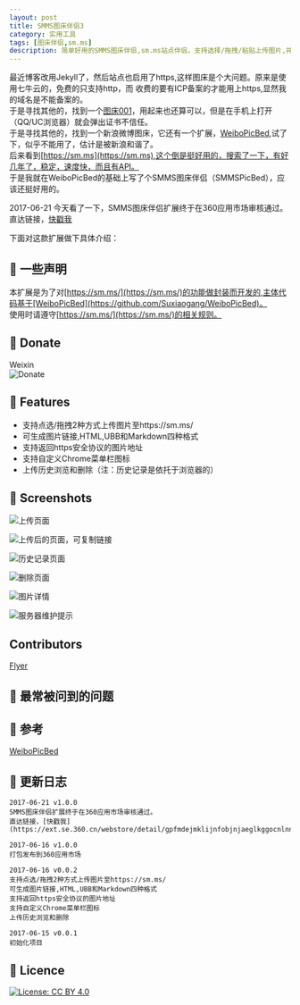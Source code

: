 ```yaml
---
layout: post
title: SMMS图床伴侣3
category: 实用工具
tags: [图床伴侣,sm.ms]
description: 简单好用的SMMS图床伴侣,sm.ms站点伴侣，支持选择/拖拽/粘贴上传图片,并生成图片地址,HTML,UBB和Markdown等格式,支持浏览和删除历史记录
---
```


最近博客改用Jekyll了，然后站点也启用了https,这样图床是个大问题。原来是使用七牛云的，免费的只支持http，而
收费的要有ICP备案的才能用上https,显然我的域名是不能备案的。  
于是寻找其他的，找到一个[图床001](https://www.tuchuang001.com/)，用起来也还算可以，但是在手机上打开（QQ/UC浏览器）就会弹出证书不信任。  
于是寻找其他的，找到一个新浪微博图床，它还有一个扩展，[WeiboPicBed](https://github.com/Suxiaogang/WeiboPicBed),试了下，似乎不能用了，估计是被新浪和谐了。  
后来看到[https://sm.ms](https://sm.ms),这个倒是挺好用的，搜索了一下，有好几年了，稳定，速度快，而且有API。  
于是我就在WeiboPicBed的基础上写了个SMMS图床伴侣（SMMSPicBed），应该还挺好用的。  

2017-06-21
今天看了一下，SMMS图床伴侣扩展终于在360应用市场审核通过。
直达链接，[快戳我](https://ext.se.360.cn/webstore/detail/gpfmdejmklijnfobjnjaeglkggocnlnn)  

下面对这款扩展做下具体介绍：  

## 📑 一些声明
本扩展是为了对[https://sm.ms/](https://sm.ms/)的功能做封装而开发的,主体代码基于[WeiboPicBed](https://github.com/Suxiaogang/WeiboPicBed)。  
使用时请遵守[https://sm.ms/](https://sm.ms/)的相关规则。

## 📑 Donate
Weixin  
![Donate](https://ooo.0o0.ooo/2017/06/16/59435b632d79e.png)

## 📑 Features
- 支持点选/拖拽2种方式上传图片至https://sm.ms/
- 可生成图片链接,HTML,UBB和Markdown四种格式
- 支持返回https安全协议的图片地址
- 支持自定义Chrome菜单栏图标
- 上传历史浏览和删除（注：历史记录是依托于浏览器的）

## 📑 Screenshots
![上传页面](https://ooo.0o0.ooo/2017/06/16/59439b6e7e782.png)

![上传后的页面，可复制链接](https://ooo.0o0.ooo/2017/06/16/59439ba9503cd.png)

![历史记录页面](https://ooo.0o0.ooo/2017/06/16/59439bbe66f41.png)  

![删除页面](https://ooo.0o0.ooo/2017/06/16/59439bd541d6c.png)  

![图片详情](https://ooo.0o0.ooo/2017/06/16/59439beacedff.png)  

![服务器维护提示](https://ooo.0o0.ooo/2017/06/16/59439c1eefb78.png)

## Contributors
[Flyer](https://github.com/ashidamana/) 

## 📑 最常被问到的问题

## 📑 参考
[WeiboPicBed](https://github.com/Suxiaogang/WeiboPicBed)

## 📑 更新日志
```
2017-06-21 v1.0.0  
SMMS图床伴侣扩展终于在360应用市场审核通过。  
直达链接，[快戳我](https://ext.se.360.cn/webstore/detail/gpfmdejmklijnfobjnjaeglkggocnlnn)  

2017-06-16 v1.0.0  
打包发布到360应用市场

2017-06-16 v0.0.2
支持点选/拖拽2种方式上传图片至https://sm.ms/
可生成图片链接,HTML,UBB和Markdown四种格式  
支持返回https安全协议的图片地址  
支持自定义Chrome菜单栏图标  
上传历史浏览和删除  

2017-06-15 v0.0.1  
初始化项目
```

## 💎 Licence

[![License: CC BY 4.0](https://img.shields.io/badge/License-CC%20BY%204.0-lightgrey.svg)](http://creativecommons.org/licenses/by/4.0/)
